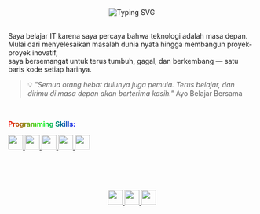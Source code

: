<div align="center">

  <!-- Typing Text -->
  <img src="https://readme-typing-svg.demolab.com?font=Fira+Code&size=22&pause=1000&color=00FF88&center=true&vCenter=true&width=500&lines=Hi+%F0%9F%91%8B+I'm+Akhyul+Rizal;Machine+Learning+and+AI+Enthusiast;Student+who+loves+Data+and+Code;Exploring+ML+%2B+Software+Dev;Let's+connect+and+grow+together!" alt="Typing SVG" />

</div>

<br>

<!-- Motivation Section -->

Saya belajar IT karena saya percaya bahwa teknologi adalah masa depan.  
Mulai dari menyelesaikan masalah dunia nyata hingga membangun proyek-proyek inovatif,  
saya bersemangat untuk terus tumbuh, gagal, dan berkembang — satu baris kode setiap harinya.

> 💡 *"Semua orang hebat dulunya juga pemula. Terus belajar, dan dirimu di masa depan akan berterima kasih."*
Ayo Belajar Bersama

<br>

<!-- Programming Skills Title -->
<p align="left">
  <strong>
    <span style="background: linear-gradient(to right, #ff0000, #00ff00, #0000ff); -webkit-background-clip: text; color: transparent;">
      Programming Skills:
    </span>
  </strong>
</p>

<!-- Skill Icons (Smaller) -->
<p align="left">
  <a href="https://www.python.org/" target="_blank" title="Python">
    <img src="https://img.icons8.com/color/48/000000/python--v1.png" width="30" />
  </a>
  <a href="https://developer.mozilla.org/en-US/docs/Web/HTML" target="_blank" title="HTML5">
    <img src="https://img.icons8.com/color/48/000000/html-5--v1.png" width="30" />
  </a>
  <a href="https://developer.mozilla.org/en-US/docs/Web/CSS" target="_blank" title="CSS3">
    <img src="https://img.icons8.com/color/48/000000/css3.png" width="30" />
  </a>
  <a href="https://developer.mozilla.org/en-US/docs/Web/JavaScript" target="_blank" title="JavaScript">
    <img src="https://img.icons8.com/color/48/000000/javascript--v1.png" width="30" />
  </a>
  <a href="https://www.java.com/" target="_blank" title="Java">
    <img src="https://img.icons8.com/color/48/000000/java-coffee-cup-logo.png" width="30" />
  </a>
</p>

<br><br><br>

<div align="center">

  <!-- Social Media Icons -->
  <a href="https://linkedin.com/in/akhyulrizal" target="_blank" title="LinkedIn">
    <img src="https://img.icons8.com/fluency/48/0A66C2/linkedin.png" width="30" />
  </a>
  <a href="https://instagram.com/akhyulrizal" target="_blank" title="Instagram">
    <img src="https://img.icons8.com/fluency/48/E4405F/instagram-new.png" width="30" />
  </a>
  <a href="mailto:akhyulinfo@gmail.com" target="_blank" title="Email">
    <img src="https://img.icons8.com/fluency/48/D14836/gmail-new.png" width="30" />
  </a>

</div>